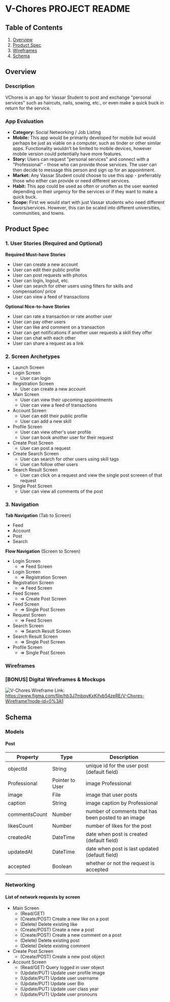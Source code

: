 # V-Chores PROJECT README

## Table of Contents
1. [Overview](#Overview)
1. [Product Spec](#Product-Spec)
1. [Wireframes](#Wireframes)
1. [Schema](#Schema)

## Overview
### Description
VChores is an app for Vassar Student to post and exchange "personal services" such as haircuts, nails, sowing, etc., or even make a quick buck in return for the service. 

### App Evaluation
- **Category:** Social Networking / Job Listing
- **Mobile:** This app would be primarily developed for mobile but would perhaps be just as viable on a computer, such as tinder or other similar apps. Functionality wouldn't be limited to mobile devices, however mobile version could potentially have more features.
- **Story:** Users can request "personal services" and connect with a "Professional" - those who can provide those services. The user can then decide to message this person and sign up for an appointment. 
- **Market:** Any Vassar Student could choose to use this app - preferrably those who either can provide or need different services. 
- **Habit:** This app could be used as often or unoften as the user wanted depending on their urgency for the services or if they want to make a quick buck. 
- **Scope:** First we would start with just Vassar students who need different favors/services. However, this can be scaled into different universities, communities, and towns. 


## Product Spec
### 1. User Stories (Required and Optional)

**Required Must-have Stories**

* User can create a new account
* User can edit their public profile 
* User can post requests with photos 
* User can login, logout, etc. 
* User can search for other users using filters for skills and compensation/ price 
* User can view a feed of transactions

**Optional Nice-to-have Stories**

* User can rate a transaction or rate another user 
* User can pay other users 
* User can like and comment on a transaction 
* User can get notifications if another user requests a skill they offer 
* User can chat with each other
* User can share a request as a link

### 2. Screen Archetypes

* Launch Screen
* Login Screen
   * User can login
* Registration Screen
    * User can create a new account 
* Main Screen
    *  User can view their upcoming appointments 
    *  User can view a feed of transactions
* Account Screen
    * User can edit their public profile 
    * User can add a new skill 
* Profile Screen
    * User can view other's user profile 
    * User can book another user for their request 
* Create Post Screen 
    * User can post a request 
* Create Search Screen 
    * User can search for other users using skill tags  
    * User can follow other users 
* Search Result Screen 
    * User can click on a request and view the single post screeen of that request 
* Single Post Screen 
    * User can view all comments of the post 

### 3. Navigation

**Tab Navigation** (Tab to Screen)

* Feed
* Account 
* Post 
* Search 

**Flow Navigation** (Screen to Screen)

* Login Screen
    * => Feed Screen 
* Login Screen
    * => Registration Screen
* Registration Screen 
    * => Feed Screen 
* Feed Screen 
    * => Create Post Screen 
* Feed Screen
    * => Single Post Screen
* Request Screen
    * => Feed Screen 
* Search Screen
    * => Search Result Screen 
* Search Result Screen 
    * => Single Post Screen 
* Profile Screen 
    * => Single Post Screen 

### Wireframes
### [BONUS] Digital Wireframes & Mockups
![V-Chores Wireframe](https://user-images.githubusercontent.com/78479343/162598268-358b6d8d-f77e-475b-a412-426c73189880.png)
Link: https://www.figma.com/file/hb3J7mbqvKxKjfvb54zeRE/V-Chores-Wireframe?node-id=0%3A1

## Schema 
### Models
#### Post

   | Property      | Type     | Description |
   | ------------- | -------- | ------------|
   | objectId      | String   | unique id for the user post (default field) |
   | Professional  | Pointer to User| image Professional |
   | image         | File     | image that user posts |
   | caption       | String   | image caption by Professional |
   | commentsCount | Number   | number of comments that has been posted to an image |
   | likesCount    | Number   | number of likes for the post |
   | createdAt     | DateTime | date when post is created (default field) |
   | updatedAt     | DateTime | date when post is last updated (default field) |
   | accepted      | Boolean  | whether or not the request is accepted |
   
### Networking
#### List of network requests by screen
   - Main Screen
      - (Read/GET) 
      - (Create/POST) Create a new like on a post
      - (Delete) Delete existing like
      - (Create/POST) Create a new a post
      - (Create/POST) Create a new comment on a post
      - (Delete) Delete existing post
      - (Delete) Delete existing comment
   - Create Post Screen
      - (Create/POST) Create a new post object
   - Account Screen
      - (Read/GET) Query logged in user object
      - (Update/PUT) Update user profile image
      - (Update/PUT) Update user username
      - (Update/PUT) Update user Bio
      - (Update/PUT) Update user class year
      - (Update/PUT) Update user pronouns
